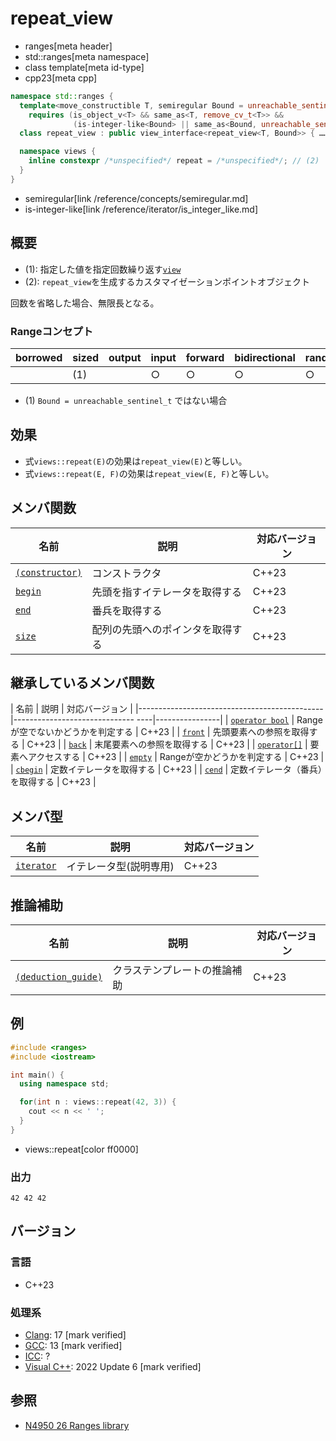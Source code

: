 # repeat_view
* ranges[meta header]
* std::ranges[meta namespace]
* class template[meta id-type]
* cpp23[meta cpp]

```cpp
namespace std::ranges {
  template<move_constructible T, semiregular Bound = unreachable_sentinel_t>
    requires (is_object_v<T> && same_as<T, remove_cv_t<T>> &&
              (is-integer-like<Bound> || same_as<Bound, unreachable_sentinel_t>))
  class repeat_view : public view_interface<repeat_view<T, Bound>> { …… }; // (1)

  namespace views {
    inline constexpr /*unspecified*/ repeat = /*unspecified*/; // (2)
  }
}
```
* semiregular[link /reference/concepts/semiregular.md]
* is-integer-like[link /reference/iterator/is_integer_like.md]

## 概要
- (1): 指定した値を指定回数繰り返す[`view`](view.md)
- (2): `repeat_view`を生成するカスタマイゼーションポイントオブジェクト

回数を省略した場合、無限長となる。

### Rangeコンセプト

| borrowed | sized | output | input | forward | bidirectional | random_access | contiguous | common | viewable | view |
|----------|-------|--------|-------|---------|---------------|---------------|------------|--------|----------|------|
|          | (1)   |        | ○    | ○      | ○            | ○            |            | (1)    | ○       | ○   |

- (1) `Bound = unreachable_sentinel_t` ではない場合

## 効果
- 式`views::repeat(E)`の効果は`repeat_view(E)`と等しい。
- 式`views::repeat(E, F)`の効果は`repeat_view(E, F)`と等しい。

## メンバ関数

| 名前                                             | 説明                             | 対応バージョン |
|--------------------------------------------------|----------------------------------|----------------|
| [`(constructor)`](repeat_view/op_constructor.md)  | コンストラクタ                   | C++23          |
| [`begin`](repeat_view/begin.md)                   | 先頭を指すイテレータを取得する   | C++23          |
| [`end`](repeat_view/end.md)                       | 番兵を取得する                   | C++23          |
| [`size`](repeat_view/size.md)                     | 配列の先頭へのポインタを取得する | C++23          |

## 継承しているメンバ関数

| 名前                                         | 説明                              | 対応バージョン |
|----------------------------------------------|------------------------------ ----|----------------|
| [`operator bool`](view_interface/op_bool.md) | Rangeが空でないかどうかを判定する | C++23          |
| [`front`](view_interface/front.md)           | 先頭要素への参照を取得する        | C++23          |
| [`back`](view_interface/back.md)             | 末尾要素への参照を取得する        | C++23          |
| [`operator[]`](view_interface/op_at.md)      | 要素へアクセスする                | C++23          |
| [`empty`](view_interface/empty.md)           | Rangeが空かどうかを判定する       | C++23          |
| [`cbegin`](view_interface/cbegin.md)         | 定数イテレータを取得する          | C++23          |
| [`cend`](view_interface/cend.md)             | 定数イテレータ（番兵）を取得する  | C++23          |

## メンバ型

| 名前                                  | 説明                         | 対応バージョン |
|---------------------------------------|------------------------------|----------------|
| [`iterator`](repeat_view/iterator.md) | イテレータ型(説明専用)       | C++23          |


## 推論補助

| 名前                                                     | 説明                         | 対応バージョン |
|----------------------------------------------------------|------------------------------|----------------|
| [`(deduction_guide)`](repeat_view/op_deduction_guide.md) | クラステンプレートの推論補助 | C++23          |

## 例
```cpp example
#include <ranges>
#include <iostream>

int main() {
  using namespace std;

  for(int n : views::repeat(42, 3)) {
    cout << n << ' ';
  }
}
```
* views::repeat[color ff0000]

### 出力
```
42 42 42
```

## バージョン
### 言語
- C++23

### 処理系
- [Clang](/implementation.md#clang): 17 [mark verified]
- [GCC](/implementation.md#gcc): 13 [mark verified]
- [ICC](/implementation.md#icc): ?
- [Visual C++](/implementation.md#visual_cpp): 2022 Update 6 [mark verified]

## 参照
- [N4950 26 Ranges library](https://timsong-cpp.github.io/cppwp/n4950/ranges)
